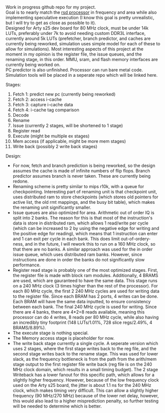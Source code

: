Work in progress github repo for my project.\
Goal is to nearly match the [rsd processor](https://github.com/rsd-devel/rsd) in frequency and area while also implementing speculative execution (I know this goal is pretty unrealistic, but I will try to get as close as possible to it).\
Designed for Arty s25 dev board for 80 MHz clock, must be under 14k LUTs, preferably under 7k to avoid needing custom DDR3L interface, currently around 5k LUTs (prefetcher, branch predictor, and caches are currently being reworked, simulation uses simple model for each of these to allow for simulations).
Most interesting aspects of this project at the moment in my opinion is the register file, the issue queues, and the renaming stage, in this order.
MMU, sram, and flash memory interfaces are currently being worked on. \
PC predictor is also unfinished. Processor can run bare metal code. \
Simulation tools will be placed in a seperate repo which will be linked here. 

Stages:
  1. Fetch 1: predict new pc (currently being reworked)
  2. Fetch 2: access i-cache 
  3. Fetch 3: capture i-cache data
  4. Fetch 4: i-cache tag comparison
  5. Decode
  6. Rename
  7. Issue (currently 2 stages, will be shortened to 1 stage)
  8. Register read
  9. Execute (might be multiple ex stages)
  10. Mem access (if applicable, might be more mem stages)
  11. Write back (possibly 2 write back stages)


Design:
- For now, fetch and branch prediction is being reworked, so the design assumes the cache is made of infinite numbers of flip flops. Branch predictor assumes branch is never taken. These are currently being redone.
- Renaming scheme is pretty similar to mips r10k, with a queue for checkpointing. Interesting part of renaming unit is that checkpoint unit, uses distributed ram to store checkpoints (which stores old pointers for active list, the old rmt mappings, and the busy bit table), which makes the renaming unit significantly smaller.
- Issue queues are also optimized for area. Arithmetic out of order IQ is split into 2 banks. The reason for this is that most of the instruction's data is store in distributed ram, which allows 1 read/write per cycle (which can be increased to 2 by using the negative edge for writing and the positive edge for reading), which means that 1 instruction can enter and 1 can exit per cycle in each bank. This does limit out-of-ordery-ness, and in the future, I will rework this to run on a 160 MHz clock, so that there are no banks. A similar approach was used for the in order issue queue, which uses distributed ram banks. However, since instructions are done in order the banks do not significantly slow performance.
- Register read stage is probably one of the most optimized stages. First, the register file is made with block ram modules. Additionally, 4 BRAMS are used, which are gauranteed to have the same data. This stage runs on a 240 MHz clock (3 times higher than the rest of the processor). For each 80 MHz cycle, the first 2 240 MHz cycles are used for writing data to the register file. Since each BRAM has 2 ports, 4 writes can be done. Each BRAM will have the same data inputted, to ensure consistency between each bank. The final 240 MHz cycle is used for writing. Since there are 4 banks, there are 4*2=8 reads available, meaning this processor can do 4 writes, 8 reads per 80 MHz cycle, while also having an incredibly tiny footprint (148 LUTs/1.01%, 728 slice regs/2.49%, 4 BRAMS/8.89%).
- The execute stage is nothing special. 
- The Memory access stage is placeholder for now.
- The write back stage currently a single cycle. A seperate version which uses 2 stages, where the first stage writes back to the reg file, and the second stage writes back to the rename stage. This was used for lower slack, as the frequency bottleneck is from the path from the arith/mem stage output to the first register file write back (reg file is on the 240 MHz clock domain, which results in a small timing budget). The 2 stage Writeback has a lower fanout for this specific path, which allows for a slightly higher frequency. However, because of the low frequency clock used on the Arty s25 board, the jitter is about 1.1 ns for the 240 MHz clock, which makes timing very difficult. This can allow a slightly higher frequency (90 MHz/270 MHz) because of the lower net delay, however, this would also lead to a higher misprediction penalty, so further testing will be needed to determine which is better.
